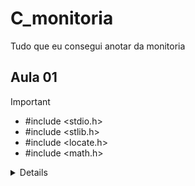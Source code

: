 # C_monitoria

 Tudo que eu consegui anotar da monitoria 

## Aula 01 
 >[!IMPORTANT]
>- #include <stdio.h>
>- #include <stlib.h>
>- #include <locate.h>
>- #include <math.h>

<details>
<sumarry>Barras</sumarry>
<details>
